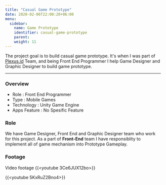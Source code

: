 ```yaml
---
title: "Casual Game Prototype"
date: 2020-02-06T22:00:20+06:00
menu:
  sidebar:
    name: Game Prototype
    identifier: casual-game-prototype
    parent: 
    weight: 11
---
```


The project goal is to build casual game prototype. It's when I was part of [Plexus.id](http://plexus.id) Team, and
being Front End Programmer I help Game Designer and Graphic Designer to build game prototype. 

---
### Overview
- Role : Front End Programmer
- Type : Mobile Games 
- Technology : Unity Game Engine
- Apps Feature : No Spesific Feature

### Role
We have Game Designer, Front End and Graphic Designer team who work for this project. 
As a part of **Front-End** team I have responsiblity to implement all of game mechanism into Prototype Gameplay.

### Footage
Video footage
{{<youtube 3Ce6JUX12bo>}}

{{<youtube 5KxRuZ2Bno4>}}


